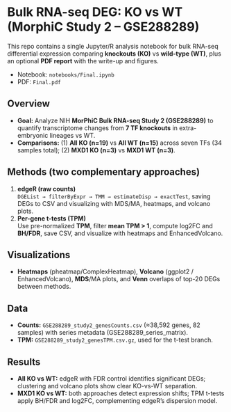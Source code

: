 # Bulk RNA-seq DEG: KO vs WT (MorphiC Study 2 – GSE288289)

This repo contains a single Jupyter/R analysis notebook for bulk RNA-seq differential expression comparing **knockouts (KO)** vs **wild-type (WT)**, plus an optional **PDF report** with the write-up and figures.

- Notebook: `notebooks/Final.ipynb`
- PDF: `Final.pdf`

## Overview
- **Goal:** Analyze NIH **MorPhiC Bulk RNA-seq Study 2 (GSE288289)** to quantify transcriptome changes from **7 TF knockouts** in extra-embryonic lineages vs WT.
- **Comparisons:** (1) **All KO (n=19)** vs **All WT (n=15)** across seven TFs (34 samples total); (2) **MXD1 KO (n=3)** vs **MXD1 WT (n=3)**.

## Methods (two complementary approaches)
1) **edgeR (raw counts)**  
   `DGEList → filterByExpr → TMM → estimateDisp → exactTest`, saving DEGs to CSV and visualizing with MDS/MA, heatmaps, and volcano plots.
2) **Per-gene t-tests (TPM)**  
   Use pre-normalized **TPM**, filter **mean TPM > 1**, compute log2FC and **BH/FDR**, save CSV, and visualize with heatmaps and EnhancedVolcano.

## Visualizations
- **Heatmaps** (pheatmap/ComplexHeatmap), **Volcano** (ggplot2 / EnhancedVolcano), **MDS**/MA plots, and **Venn** overlaps of top-20 DEGs between methods.
  
## Data
- **Counts:** `GSE288289_study2_genesCounts.csv` (≈38,592 genes, 82 samples) with series metadata (GSE288289_series_matrix).
- **TPM:** `GSE288289_study2_genesTPM.csv.gz`, used for the t-test branch.

## Results
- **All KO vs WT:** edgeR with FDR control identifies significant DEGs; clustering and volcano plots show clear KO-vs-WT separation.
- **MXD1 KO vs WT:** both approaches detect expression shifts; TPM t-tests apply BH/FDR and log2FC, complementing edgeR’s dispersion model.
